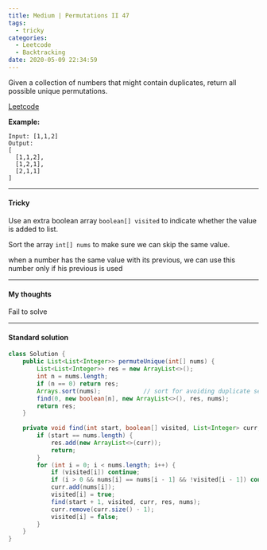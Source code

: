 ```yaml
---
title: Medium | Permutations II 47
tags:
  - tricky
categories:
  - Leetcode
  - Backtracking
date: 2020-05-09 22:34:59
---
```


Given a collection of numbers that might contain duplicates, return all possible unique permutations.

[Leetcode](https://leetcode.com/problems/permutations-ii/)

<!--more-->

**Example:**

```
Input: [1,1,2]
Output:
[
  [1,1,2],
  [1,2,1],
  [2,1,1]
]
```

---

#### Tricky 

Use an extra boolean array `boolean[] visited` to indicate whether the value is added to list.

Sort the array `int[] nums` to make sure we can skip the same value.

when a number has the same value with its previous, we can use this number only if his previous is used

---

#### My thoughts 

Fail to solve

---

#### Standard solution  

```java
class Solution {
    public List<List<Integer>> permuteUnique(int[] nums) {
        List<List<Integer>> res = new ArrayList<>();
        int n = nums.length;
        if (n == 0) return res;
        Arrays.sort(nums);            // sort for avoiding duplicate sets
        find(0, new boolean[n], new ArrayList<>(), res, nums);
        return res;
    }
    
    private void find(int start, boolean[] visited, List<Integer> curr, List<List<Integer>> res, int[] nums) {
        if (start == nums.length) {
            res.add(new ArrayList<>(curr));
            return;
        }
        for (int i = 0; i < nums.length; i++) {
            if (visited[i]) continue;
            if (i > 0 && nums[i] == nums[i - 1] && !visited[i - 1]) continue; // avoid duplicate sets
            curr.add(nums[i]);
            visited[i] = true;
            find(start + 1, visited, curr, res, nums);
            curr.remove(curr.size() - 1);
            visited[i] = false;
        }
    }
}
```

